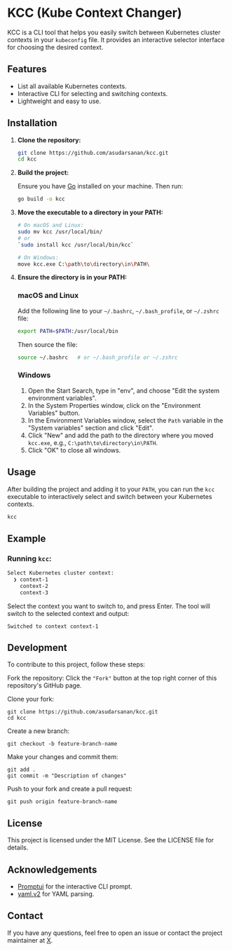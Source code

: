 # KCC (Kube Context Changer)

KCC is a CLI tool that helps you easily switch between Kubernetes cluster contexts in your `kubeconfig` file. It provides an interactive selector interface for choosing the desired context.

## Features

- List all available Kubernetes contexts.
- Interactive CLI for selecting and switching contexts.
- Lightweight and easy to use.

## Installation

1. **Clone the repository:**

    ```sh
    git clone https://github.com/asudarsanan/kcc.git
    cd kcc
    ```

2. **Build the project:**

   Ensure you have [Go](https://golang.org/dl/) installed on your machine. Then run:

    ```sh
    go build -o kcc
    ```

3. **Move the executable to a directory in your PATH:**

    ```sh
    # On macOS and Linux:
    sudo mv kcc /usr/local/bin/
   # or
   `sudo install kcc /usr/local/bin/kcc`

    # On Windows:
    move kcc.exe C:\path\to\directory\in\PATH\
    ```

4. **Ensure the directory is in your PATH:**

   ### macOS and Linux

   Add the following line to your `~/.bashrc`, `~/.bash_profile`, or `~/.zshrc` file:

    ```sh
    export PATH=$PATH:/usr/local/bin
    ```

   Then source the file:

    ```sh
    source ~/.bashrc   # or ~/.bash_profile or ~/.zshrc
    ```

   ### Windows

    1. Open the Start Search, type in "env", and choose "Edit the system environment variables".
    2. In the System Properties window, click on the "Environment Variables" button.
    3. In the Environment Variables window, select the `Path` variable in the "System variables" section and click "Edit".
    4. Click "New" and add the path to the directory where you moved `kcc.exe`, e.g., `C:\path\to\directory\in\PATH`.
    5. Click "OK" to close all windows.

## Usage

After building the project and adding it to your `PATH`, you can run the `kcc` executable to interactively select and switch between your Kubernetes contexts.

```sh
kcc
```
## Example

### Running `kcc`:

```sh
Select Kubernetes cluster context:
  ❯ context-1
    context-2
    context-3
```
Select the context you want to switch to, and press Enter.
The tool will switch to the selected context and output:

```shell
Switched to context context-1
```
## Development
To contribute to this project, follow these steps:

Fork the repository:
Click the `"Fork"` button at the top right corner of this repository's GitHub page.

Clone your fork:
```shell
git clone https://github.com/asudarsanan/kcc.git
cd kcc
```
Create a new branch:
```shell
git checkout -b feature-branch-name
```
Make your changes and commit them:
```shell
git add .
git commit -m "Description of changes"
```
Push to your fork and create a pull request:
```shell
git push origin feature-branch-name
```

## License
This project is licensed under the MIT License. See the LICENSE file for details.

## Acknowledgements
- [Promptui](https://github.com/manifoldco/promptui) for the interactive CLI prompt.
- [yaml.v2](https://pkg.go.dev/gopkg.in/yaml.v2) for YAML parsing.

## Contact
If you have any questions, feel free to open an issue or contact the project maintainer at [X](https://twitter.com/ReallyG8Site).